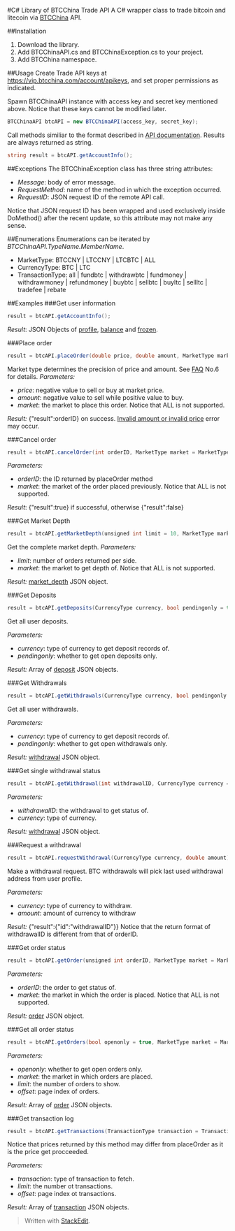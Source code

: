 #C# Library of BTCChina Trade API
A C# wrapper class to trade bitcoin and litecoin via [BTCChina](https://www.btcchina.com) API.

##Installation

1. Download the library.
2. Add BTCChinaAPI.cs and BTCChinaException.cs to your project.
3. Add BTCChina namespace.

##Usage
Create Trade API keys at https://vip.btcchina.com/account/apikeys, and set proper permissions as indicated.

Spawn BTCChinaAPI instance with access key and secret key mentioned above. Notice that these keys cannot be modified later.

```C#
BTCChinaAPI btcAPI = new BTCChinaAPI(access_key, secret_key);
```

Call methods similiar to the format described in [API documentation](http://btcchina.org/api-trade-documentation-en). Results are always returned as string.

```C#
string result = btcAPI.getAccountInfo();
```
##Exceptions
The BTCChinaException class has three string attributes:

- _Message_: body of error message.
- _RequestMethod_: name of the method in which the exception occurred.
- _RequestID_: JSON request ID of the remote API call.

Notice that JSON request ID has been wrapped and used exclusively inside DoMethod() after the recent update, so this attribute may not make any sense.

##Enumerations
Enumerations can be iterated by _BTCChinaAPI.TypeName.MemberName_.
 
 - MarketType: BTCCNY | LTCCNY | LTCBTC | ALL
 - CurrencyType: BTC | LTC
 - TransactionType: all | fundbtc | withdrawbtc | fundmoney | withdrawmoney | refundmoney | buybtc | sellbtc | buyltc | sellltc | tradefee | rebate

##Examples
###Get user information
```C#
result = btcAPI.getAccountInfo();
```

_Result_:
JSON Objects of [profile](http://btcchina.org/api-trade-documentation-en#profile), [balance](http://btcchina.org/api-trade-documentation-en#balance) and [frozen](http://btcchina.org/api-trade-documentation-en#frozen).

###Place order
```C#
result = btcAPI.placeOrder(double price, double amount, MarketType market = MarketType.BTCCNY);
```

Market type determines the precision of price and amount. See [FAQ](http://btcchina.org/api-trade-documentation-en#faq) No.6 for details.
_Parameters:_

- _price_: negative value to sell or buy at market price.
- _amount_: negative value to sell while positive value to buy.
- _market_: the market to place this order. Notice that ALL is not supported.

_Result:_
{"result":orderID} on success. [Invalid amount or invalid price](http://btcchina.org/api-trade-documentation-en#error_codes) error may occur.

###Cancel order
```C#
result = btcAPI.cancelOrder(int orderID, MarketType market = MarketType.BTCCNY);
```
_Parameters:_

- _orderID_: the ID returned by placeOrder method
- _market_: the market of the order placed previously. Notice that ALL is not supported.

_Result_:
{"result":true} if successful, otherwise {"result":false}

###Get Market Depth
```C#
result = btcAPI.getMarketDepth(unsigned int limit = 10, MarketType market = MarketType.BTCCNY);
```

Get the complete market depth.
_Parameters:_

- _limit_: number of orders returned per side.
- _market_: the market to get depth of. Notice that ALL is not supported.

_Result:_
[market_depth](http://btcchina.org/api-trade-documentation-en#market_depth) JSON object.

###Get Deposits
```C#
result = btcAPI.getDeposits(CurrencyType currency, bool pendingonly = true);
```

Get all user deposits.

_Parameters:_

- _currency_: type of currency to get deposit records of.
- _pendingonly_: whether to get open deposits only.

_Result:_
Array of [deposit](http://btcchina.org/api-trade-documentation-en#deposit) JSON objects.

###Get Withdrawals
```C#
result = btcAPI.getWithdrawals(CurrencyType currency, bool pendingonly = true);
```

Get all user withdrawals.

_Parameters:_

- _currency_: type of currency to get deposit records of.
- _pendingonly_: whether to get open withdrawals only.

_Result:_
[withdrawal](http://btcchina.org/api-trade-documentation-en#withdrawal) JSON object.

###Get single withdrawal status
```C#
result = btcAPI.getWithdrawal(int withdrawalID, CurrencyType currency = CurrencyType.BTC);
```

_Parameters:_

- _withdrawalID_: the withdrawal to get status of.
- _currency_: type of currency.

_Result:_
[withdrawal](http://btcchina.org/api-trade-documentation-en#withdrawal) JSON object.

###Request a withdrawal
```C#
result = btcAPI.requestWithdrawal(CurrencyType currency, double amount);
```

Make a withdrawal request. BTC withdrawals will pick last used withdrawal address from user profile.

_Parameters:_

- _currency_: type of currency to withdraw.
- _amount_: amount of currency to withdraw

_Result:_
{"result":{"id":"withdrawalID"}}
Notice that the return format of withdrawalID is different from that of orderID.

###Get order status
```C#
result = btcAPI.getOrder(unsigned int orderID, MarketType market = MarketType.BTCCNY);
```

_Parameters:_

- _orderID_: the order to get status of.
- _market_: the market in which the order is placed. Notice that ALL is not supported.

_Result:_
[order](http://btcchina.org/api-trade-documentation-en#order) JSON object.

###Get all order status
```C#
result = btcAPI.getOrders(bool openonly = true, MarketType market = MarketType.BTCCNY, unsigned int limit = 1000, unsigned int offset = 0);
```

_Parameters:_

- _openonly_: whether to get open orders only.
- _market_: the market in which orders are placed.
- _limit_: the number of orders to show.
- _offset_: page index of orders.

_Result:_
Array of [order](http://btcchina.org/api-trade-documentation-en#order) JSON objects.

###Get transaction log
```C#
result = btcAPI.getTransactions(TransactionType transaction = TransactionType.all, unsigned int limit = 10, unsigned int offset = 0);
```

Notice that prices returned by this method may differ from placeOrder as it is the price get procceeded.

_Parameters:_

- _transaction_: type of transaction to fetch.
- _limit_: the number ot transactions.
- _offset_: page index ot transactions.

_Result:_
Array of [transaction](http://btcchina.org/api-trade-documentation-en#transaction) JSON objects.




> Written with [StackEdit](https://stackedit.io/).